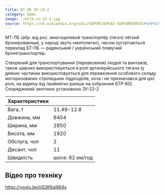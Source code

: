 ```yaml
---
title: БТ-ЛБ ЗУ-23-2
category: bbms
image: ./mtlb-zu-23-2.jpg
source: https://uk.wikipedia.org/wiki/%D0%9C%D0%A2-%D0%9B%D0%91#%D0%9C%D0%BE%D0%B4%D0%B8%D1%84%D1%96%D0%BA%D0%B0%D1%86%D1%96%D1%97
---
```


МТ-ЛБ (абр. від рос. многоцелевой транспортёр (тягач) лёгкий бронированный, у народі звуть «мотолига»), часом зустрічається переклад БТ-ЛБ — радянський / український плавучий бронетранспортер.

Створений для транспортування (перевезення) людей та вантажів, також широко використовується в ролі артилерійського тягача (у деяких частинах використовується для перевезення особового складу моторизованих стрілецьких підрозділів, хоча і не призначався для цієї ролі, на відміну від прийнятих раніше на озброєння БТР-60).
Споряджений зенітною установкою ЗУ-23-2

| Характеристики |                 |
| -------------- | --------------- |
| Вага, т        | 11.49-12.8      |
| Довжина, мм    | 6454            |
| Ширина, мм     | 2850            |
| Висота, мм     | 1920            |
| Обслуга, чол   | 2               |
| Десант, чол    | 11              |
| Швидкість      | шосе: 62 км/год |

## Відео про техніку

https://youtu.be/pS3K6aj864s
